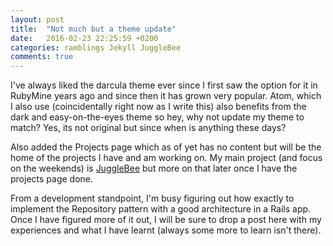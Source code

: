 ```yaml
---
layout: post
title:  "Not much but a theme update"
date:   2016-02-23 22:25:59 +0200
categories: ramblings Jekyll JuggleBee
comments: true
---
```


I've always liked the darcula theme ever since I first saw the option for it in RubyMine years ago
and since then it has grown very popular. Atom, which I also use (coincidentally right now as I write this)
also benefits from the dark and easy-on-the-eyes theme so hey, why not update my theme to match? Yes, its
not original but since when is anything these days?

Also added the Projects page which as of yet has no content but will be the home of the projects I have
and am working on. My main project (and focus on the weekends) is [JuggleBee](https://www.jugglebee.com)
but more on that later once I have the projects page done.

From a development standpoint, I'm busy figuring out how exactly to implement the Repository pattern with
a good architecture in a Rails app. Once I have figured more of it out, I will be sure to drop a post here
with my experiences and what I have learnt (always some more to learn isn't there).
